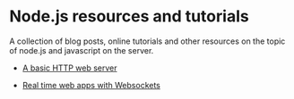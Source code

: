Node.js resources and tutorials
==============================

A collection of blog posts, online tutorials and other resources on the topic of node.js and javascript on the server.

* [A basic HTTP web server](https://www.sitepoint.com/creating-a-http-server-in-node-js/)

* [Real time web apps with Websockets](https://www.youtube.com/watch?v=bjULmG8fqc8)
